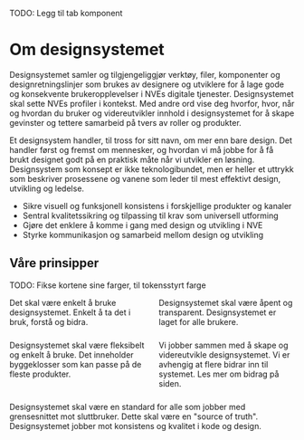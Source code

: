 <PageHeader title="Introduksjon" imagePath="intro" pageLevel=1></PageHeader>
TODO: Legg til tab komponent

# Om designsystemet

Designsystemet samler og tilgjengeliggjør verktøy, filer, komponenter og designretningslinjer som brukes av designere og utviklere for å lage gode og konsekvente brukeropplevelser i NVEs digitale tjenester. Designsystemet skal sette NVEs profiler i kontekst. Med andre ord vise deg hvorfor, hvor, når og hvordan du bruker og videreutvikler innhold i designsystemet for å skape gevinster og tettere samarbeid på tvers av roller og produkter.

Et designsystem handler, til tross for sitt navn, om mer enn bare design. Det handler først og fremst om mennesker, og hvordan vi må jobbe for å få brukt designet godt på en praktisk måte når vi utvikler en løsning. Designsystem som konsept er ikke teknologibundet, men er heller et uttrykk som beskriver prosessene og vanene som leder til mest effektivt design, utvikling og ledelse.

<Card title="Designsystemets formål" variant="info">

- Sikre visuell og funksjonell konsistens i forskjellige produkter og kanaler
- Sentral kvalitetssikring og tilpassing til krav som universell utforming
- Gjøre det enklere å komme i gang med design og utvikling i NVE
- Styrke kommunikasjon og samarbeid mellom design og utvikling

</Card>

## Våre prinsipper

TODO: Fikse kortene sine farger, til tokensstyrt farge

<div class="two-card-container">
    <Card variant="nve-card" title="Enkelhet">Det skal være enkelt å bruke designsystemet. Enkelt å ta det i bruk, forstå og bidra.</Card>
    <Card variant="nve-card" title="Åpent">Designsystemet skal være åpent og transparent. Designsystemet er laget for alle brukere.</Card>
    <Card variant="nve-card" title="Fleksibilitet">Designsystemet skal være fleksibelt og enkelt å bruke. Det inneholder byggeklosser som kan passe på de fleste produkter.</Card>
    <Card variant="nve-card" title="Bidrag">Vi jobber sammen med å skape og videreutvikle designsystemet. Vi er avhengig at flere bidrar inn til systemet. Les mer om bidrag på siden.</Card>
    <Card variant="nve-card" title="Standarder">Designsystemet skal være en standard for alle som jobber med grensesnittet mot sluttbruker. Dette skal være en "source of truth". Designsystemet jobber mot konsistens og kvalitet i kode og design.</Card>
</div>

<style>
.two-card-container {
    display: flex;
    flex-wrap: wrap;
    gap: var(--spacing-medium, 24px);

}

.two-card-container > * {
    flex: 1 1 calc(50% - var(--spacing-medium, 24px));
    box-sizing: border-box;
}
</style>
